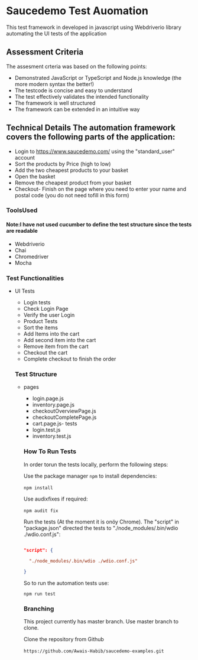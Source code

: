 # Saucedemo Test Auomation
This test framework in developed in javascript using Webdriverio library automating the UI tests of the application 

## Assessment Criteria
The assesment crteria was based on the following points: 

- Demonstrated JavaScript or TypeScript and Node.js knowledge (the more modern syntax the better!)
- The testcode is concise and easy to understand
- The test effectively validates the intended functionality
- The framework is well structured
- The framework can be extended in an intuitive way 

## Technical Details The automation framework covers the following parts of the application: 

- Login to https://www.saucedemo.com/ using the "standard_user" account
- Sort the products by Price (high to low)
- Add the two cheapest products to your basket
- Open the basket
- Remove the cheapest product from your basket
- Checkout- Finish on the page where you need to enter your name and postal code (you do not need tofill in this form) 

### ToolsUsed

#### Note:I have not used cucumber to define the test structure since the tests are readable 

- Webdriverio
- Chai 
- Chromedriver
- Mocha  

### Test Functionalities

- UI Tests  
  - Login tests     
  - Check Login Page    
  - Verify the user Login  
  - Product Tests    
  - Sort the items    
  - Add Items into the cart    
  - Add second item into the cart    
  - Remove item from the cart    
  - Checkout the cart    
  - Complete checkout to finish the order    
  
  ### Test Structure  
  
  - pages    
    - login.page.js    
    - inventory.page.js    
    - checkoutOverviewPage.js    
    - checkoutCompletePage.js    
    - cart.page.js- tests    
    - login.test.js    
    - inventory.test.js   
    
    ### How To Run Tests 
    
    In order torun the tests locally, perform the following steps:   
    
    Use the package manager `npm` to install dependencies:
    
    ```npm install``` 
    
    Use audixfixes if required:
    
    ```npm audit fix``` 
    
    Run the tests (At the moment it is onöy Chrome). The "script" in "package.json" directed the tests to "./node_modules/.bin/wdio ./wdio.conf.js":
    
    ```json
    
    "script": {      
      
      "./node_modules/.bin/wdio ./wdio.conf.js"
    
    }
    
    ```
    
    So to run the automation tests use:
    
    ```npm run test```
    
    ### Branching 
    
    This project currently has master branch. Use master branch to clone. 
    
    Clone the repository from Github
    
    ```https://github.com/Awais-Habib/saucedemo-examples.git``` 
